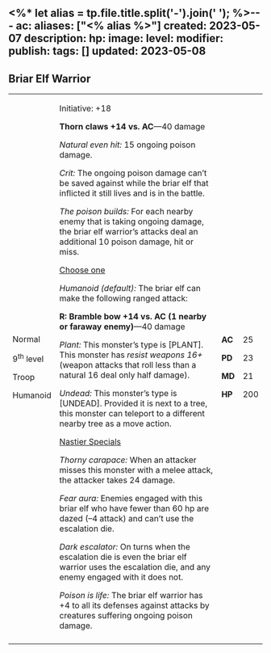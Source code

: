 <%* let alias = tp.file.title.split('-').join(' '); %>---
ac: 
aliases: ["<% alias %>"]
created: 2023-05-07
description: 
hp: 
image: 
level: 
modifier: 
publish: 
tags: []
updated: 2023-05-08
---

## Briar Elf Warrior

<table>
<colgroup>
<col style="width: 16%" />
<col style="width: 71%" />
<col style="width: 5%" />
<col style="width: 6%" />
</colgroup>
<tbody>
<tr class="odd">
<td><p>Normal</p>
<p>9<sup>th</sup> level</p>
<p>Troop</p>
<p>Humanoid</p></td>
<td><p>Initiative: +18</p>
<p><strong>Thorn claws +14 vs. AC</strong>—40 damage</p>
<p><em>Natural even hit:</em> 15 ongoing poison damage.</p>
<p><em>Crit:</em> The ongoing poison damage can’t be saved against while
the briar elf that inflicted it still lives and is in the battle.</p>
<p><em>The poison builds:</em> For each nearby enemy that is taking
ongoing damage, the briar elf warrior’s attacks deal an additional 10
poison damage, hit or miss.</p>
<p><u>Choose one</u></p>
<p><em>Humanoid (default):</em> The briar elf can make the following
ranged attack:</p>
<p><strong>R: Bramble bow +14 vs. AC (1 nearby or faraway
enemy)</strong>—40 damage</p>
<p><em>Plant:</em> This monster’s type is [PLANT]. This monster has
<em>resist weapons 16+</em> (weapon attacks that roll less than a
natural 16 deal only half damage).</p>
<p><em>Undead:</em> This monster’s type is [UNDEAD]. Provided it is next
to a tree, this monster can teleport to a different nearby tree as a
move action.</p>
<p><u>Nastier Specials</u></p>
<p><em>Thorny carapace:</em> When an attacker misses this monster with a
melee attack, the attacker takes 24 damage.</p>
<p><em>Fear aura:</em> Enemies engaged with this briar elf who have
fewer than 60 hp are dazed (–4 attack) and can’t use the escalation
die.</p>
<p><em>Dark escalator:</em> On turns when the escalation die is even the
briar elf warrior uses the escalation die, and any enemy engaged with it
does not.</p>
<p><em>Poison is life:</em> The briar elf warrior has +4 to all its
defenses against attacks by creatures suffering ongoing poison
damage.</p></td>
<td><p><strong>AC</strong></p>
<p><strong>PD</strong></p>
<p><strong>MD</strong></p>
<p><strong>HP</strong></p></td>
<td><p>25</p>
<p>23</p>
<p>21</p>
<p>200</p></td>
</tr>
<tr class="even">
<td></td>
<td></td>
<td></td>
<td></td>
</tr>
</tbody>
</table>
